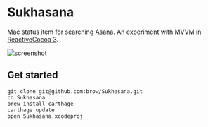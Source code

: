 # Sukhasana
Mac status item for searching Asana. An experiment with [MVVM](https://github.com/ReactiveCocoa/ReactiveViewModel) in [ReactiveCocoa 3](https://github.com/ReactiveCocoa/ReactiveCocoa/pull/1382).

![screenshot](http://zippy.gfycat.com/WellmadeBewitchedHart.gif)

## Get started
```
git clone git@github.com:brow/Sukhasana.git
cd Sukhasana
brew install carthage
carthage update
open Sukhasana.xcodeproj
```
